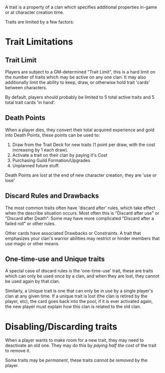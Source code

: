 A trait is a property of a clan which specifies additional properties in-game or at character creation time.

Traits are limited by a few factors:

# Trait Limitations

## Trait Limit

Players are subject to a GM-determined "Trait Limit", this is a hard limit on the number of traits which may be active
on any one clan. It may also additionally limit the ability to keep, draw, or otherwise hold trait 'cards' between
characters.

By default, players should probably be limited to 5 total active traits and 5 total trait cards 'in hand'.

## Death Points

When a player dies, they convert their total acquired experience and gold into Death Points, these points can be used
to:

1. Draw from the Trait Deck for new traits (1 point per draw, with the cost increasing by 1 each draw).
2. Activate a trait on their clan by paying it's _Cost_
3. Purchasing Guild Formation/Upgrades
4. Unplanned future stuff.

Death Points are _lost_ at the end of new character creation, they are 'use or lose'

## Discard Rules and Drawbacks

The most common traits often have 'discard after' rules, which take effect when the describe situation occurs. Most
often this is "Discard after use" or "Discard after Death". Some may have more complicated "Discard after a failed roll"
or other rules.

Other cards have associated Drawbacks or Constraints. A trait that emphasizes your clan's warrior abilities may restrict
or hinder members that use magic or other means.

## One-time-use and Unique traits

A special case of discard rules is the 'one-time-use' trait, these are traits which can only be used once by a clan, and
when they are lost, they cannot be used again by that clan.

Similarly, a Unique trait is one that can only be in use by a single player's clan at any given time. If a unique trait
is lost (the clan is retired by the player, etc), the card goes back into the pool, if it is ever activated again, the
new player must explain how this clan is related to the old clan.

# Disabling/Discarding traits

When a player wants to make room for a new trait, they may need to deactivate an old one. They may do this by _paying
half the cost_ of the trait to remove it.

Some traits may be _permanent_, these traits _cannot be removed_ by the player.


